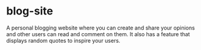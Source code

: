 # blog-site
A personal blogging website where you can create and share your opinions and other users can read and comment on them. It also has a feature that displays random quotes to inspire your users. 
